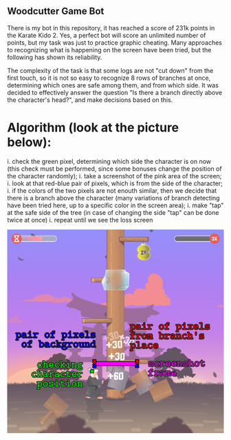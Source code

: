 ﻿## Woodcutter Game Bot

There is my bot in this repository, it has reached a score of 231k points in the Karate Kido 2. Yes, a perfect bot will score an unlimited number of points, but my task was just to practice graphic cheating. Many approaches to recognizing what is happening on the screen have been tried, but the following has shown its reliability.

The complexity of the task is that some logs are not "cut down" from the first touch, so it is not so easy to recognize 8 rows of branches at once, determining which ones are safe among them, and from which side. It was decided to effectively answer the question "Is there a branch directly above the character's head?", and make decisions based on this.

# Algorithm (look at the picture below):
i. check the green pixel, determining which side the character is on now (this check must be performed, since some bonuses change the position of the character randomly);
i. take a screenshot of the pink area of the screen;
i. look at that red-blue pair of pixels, which is from the side of the character;
i. if the colors of the two pixels are not enouth similar, then we decide that there is a branch above the character (many variations of branch detecting have been tried here, up to a specific color in the screen area);
i. make "tap" at the safe side of the tree (in case of changing the side "tap" can be done twice at once)
i. repeat until we see the loss screen

![город №1](./scheme.png)

